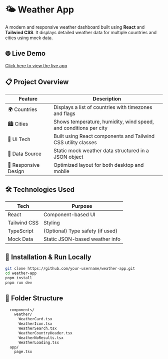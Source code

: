 
# 🌤 Weather App

A modern and responsive weather dashboard built using **React** and **Tailwind CSS**. It displays detailed weather data for multiple countries and cities using mock data.

## 🌐 Live Demo

[Click here to view the live app](https://weather-app-websiet-45.vercel.app)


## 📋 Project Overview

| Feature               | Description                                                                 |
|-----------------------|-----------------------------------------------------------------------------|
| 🌍 Countries          | Displays a list of countries with timezones and flags                       |
| 🏙 Cities             | Shows temperature, humidity, wind speed, and conditions per city             |
| 🎨 UI Tech            | Built using React components and Tailwind CSS utility classes               |
| 🧪 Data Source        | Static mock weather data structured in a JSON object                        |
| 📱 Responsive Design  | Optimized layout for both desktop and mobile                                 |


## 🛠 Technologies Used

| Tech         | Purpose                          |
|--------------|----------------------------------|
| React        | Component-based UI               |
| Tailwind CSS | Styling                          |
| TypeScript   | (Optional) Type safety (if used) |
| Mock Data    | Static JSON-based weather info   |


## 🚀 Installation & Run Locally

```bash
git clone https://github.com/your-username/weather-app.git
cd weather-app
pnpm install
pnpm run dev
````

## 📁 Folder Structure

```bash
  components/
    weather/
      WeatherCard.tsx
      WeatherIcon.tsx
      WeatherSearch.tsx
      WeatherCountryHeader.tsx
      WeatherNoResults.tsx
      WeatherLoading.tsx
  app/
    page.tsx
```


